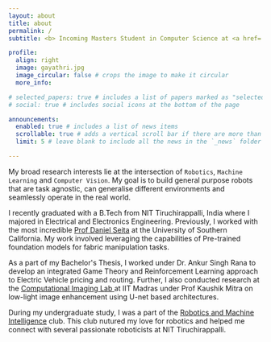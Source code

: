 ```yaml
---
layout: about
title: about
permalink: /
subtitle: <b> Incoming Masters Student in Computer Science at <a href='https://cse.ucsd.edu/graduate/degree-programs/ms-program'>UC San Diego</a> </b>

profile:
  align: right
  image: gayathri.jpg
  image_circular: false # crops the image to make it circular
  more_info: 

# selected_papers: true # includes a list of papers marked as "selected={true}"
# social: true # includes social icons at the bottom of the page

announcements:
  enabled: true # includes a list of news items
  scrollable: true # adds a vertical scroll bar if there are more than 3 news items
  limit: 5 # leave blank to include all the news in the `_news` folder

---
```

My broad research interests lie at the intersection of `Robotics`, `Machine Learning` and `Computer Vision`. My goal is to build general purpose robots that are task agnostic, can generalise different environments and seamlessly operate in the real world.

I recently graduated with a B.Tech from NIT Tiruchirappalli, India where I majored in Electrical and Electronics Engineering. Previously, I worked with the most incredible <a href='https://danielseita.github.io/'>Prof Daniel Seita</a> at the University of Southern California. My work involved leveraging the capabilities of Pre-trained foundation models for fabric manipulation tasks. 

As a part of my Bachelor's Thesis, I worked under Dr. Ankur Singh Rana to develop an integrated Game Theory and Reinforcement Learning approach to Electric Vehicle pricing and routing. Further, I also conducted research at the <a href= 'https://www.ee.iitm.ac.in/comp_photolab/'> Computational Imaging Lab </a> at IIT Madras under Prof Kaushik Mitra on low-light image enhancement using U-net based architectures. 

During my undergraduate study, I was a part of the <a href='https://rmi.nitt.edu/'>Robotics and Machine Intelligence</a> club. This club nutured my love for robotics and helped me connect with several passionate roboticists at NIT Tiruchirappalli. 

<!-- Write your biography here. Tell the world about yourself. Link to your favorite [subreddit](http://reddit.com). You can put a picture in, too. The code is already in, just name your picture `prof_pic.jpg` and put it in the `img/` folder.

Put your address / P.O. box / other info right below your picture. You can also disable any of these elements by editing `profile` property of the YAML header of your `_pages/about.md`. Edit `_bibliography/papers.bib` and Jekyll will render your [publications page](/al-folio/publications/) automatically.

Link to your social media connections, too. This theme is set up to use [Font Awesome icons](https://fontawesome.com/) and [Academicons](https://jpswalsh.github.io/academicons/), like the ones below. Add your Facebook, Twitter, LinkedIn, Google Scholar, or just disable all of them. -->
